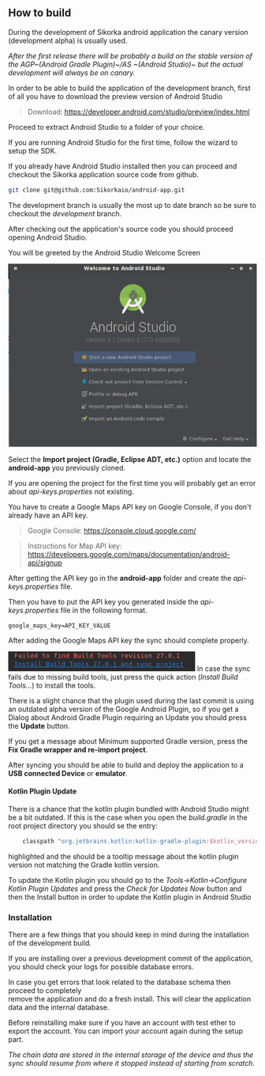 How to build 
---------------

During the development of Sikorka android application the canary version (development alpha) is usually used.

*After the first release there will be probably a build on the stable version of the AGP~(Android Gradle Plugin)~/AS ~(Android Studio)~ but the actual development will always be on canary.*

In order to be able to build the application of the development branch, first of all you have to download the preview version of Android Studio

> Download: https://developer.android.com/studio/preview/index.html

Proceed to extract Android Studio to a folder of your choice. 

If you are running Android Studio for the first time, follow the wizard to setup the SDK.

If you already have Android Studio installed then you can proceed and checkout the Sikorka application source code from github.

```bash
git clone git@github.com:Sikorkaio/android-app.git
```

The development branch is usually the most up to date branch so be sure to checkout the *development* branch.

After checking out the application's source code you should proceed opening Android Studio.

You will be greeted by the Android Studio Welcome Screen


![Welcome Screen](welcome_screen.png  "Welcome Screen")

Select the **Import project (Gradle, Eclipse ADT, etc.)** option and locate the **android-app** you previously cloned.

If you are opening the project for the first time you will probably get an error about *api-keys.properties* not existing.

You have to create a Google Maps API key on Google Console, if you don't already have an API key.

> Google Console: https://console.cloud.google.com/

> Instructions for Map API key: https://developers.google.com/maps/documentation/android-api/signup

After getting the API key go in the **android-app** folder and create the *api-keys.properties* file.

Then you have to put the API key you generated inside the *api-keys.properties* file in the following format.

```properties
google_maps_key=API_KEY_VALUE
```

After adding the Google Maps API key the sync should complete properly.

![Missing Build Tools](build_tools.png) 
In case the sync fails due to missing build tools, just press the quick action (*Install Build Tools...*) to install the tools.

There is a slight chance that the plugin used during the last commit is using an outdated alpha version of the Google Android Plugin, so if you get a Dialog about Android Gradle Plugin requiring an Update you should press the **Update** button.

If you get a message about Minimum supported Gradle version, press the **Fix Gradle wrapper and re-import project**.

After syncing you should be able to build and deploy the application to a **USB connected Device** or **emulator**.

#### Kotlin Plugin Update

There is a chance that the kotlin plugin bundled with Android Studio might be a bit outdated.
If this is the case when you open the *build.gradle* in the root project directory you 
should se the entry:

```groovy
    classpath "org.jetbrains.kotlin:kotlin-gradle-plugin:$kotlin_version"
``` 
highlighted and the should be a tooltip message about the kotlin plugin version not matching 
the Gradle kotlin version.

To update the Kotlin plugin you should go to the *Tools->Kotlin->Configure Kotlin Plugin Updates*
and press the *Check for Updates Now* button and then the Install button in order to update the 
Kotlin plugin in Android Studio

### Installation

There are a few things that you should keep in mind during the installation of the development build.

If you are installing over a previous development commit of the application, you should check 
your logs for possible database errors.

In case you get errors that look related to the database schema then proceed to completely  
remove the application and do a fresh install. This will clear the application data and the
internal database.

Before reinstalling make sure if you have an account with test ether to export the account.
You can import your account again during the setup part.

*The chain data are stored in the internal storage of the device and thus the sync should 
resume from where it stopped instead of starting from scratch.*


